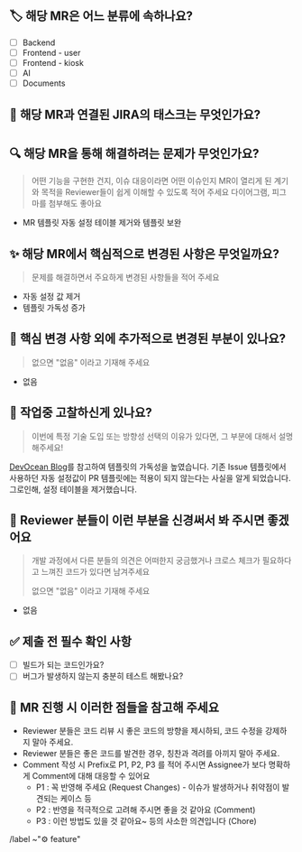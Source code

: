## :label: 해당 MR은 어느 분류에 속하나요?

- [ ] Backend
- [ ] Frontend - user
- [ ] Frontend - kiosk
- [ ] AI
- [ ] Documents

## :link: 해당 MR과 연결된 JIRA의 태스크는 무엇인가요?

#

## 🔍️ 해당 MR을 통해 해결하려는 문제가 무엇인가요?

> 어떤 기능을 구현한 건지, 이슈 대응이라면 어떤 이슈인지 MR이 열리게 된 계기와 목적을 Reviewer들이 쉽게 이해할 수 있도록 적어 주세요
다이어그램, 피그마를 첨부해도 좋아요
<!-- ex) #123와 관련하여 다중 로그인 방지를 위한 로직 구현 -->
- MR 템플릿 자동 설정 테이블 제거와 템플릿 보완

## ✨ 해당 MR에서 핵심적으로 변경된 사항은 무엇일까요?

> 문제를 해결하면서 주요하게 변경된 사항들을 적어 주세요
> 
- 자동 설정 값 제거
- 템플릿 가독성 증가

## 🔖 핵심 변경 사항 외에 추가적으로 변경된 부분이 있나요?

> 없으면 "없음" 이라고 기재해 주세요
> 
- 없음

## 📝 작업중 고찰하신게 있나요?

> 이번에 특정 기술 도입 또는 방향성 선택의 이유가 있다면, 그 부분에 대해서 설명해주세요!
> 

[DevOcean Blog](https://devocean.sk.com/blog/techBoardDetail.do?ID=165255)를 참고하여 템플릿의 가독성을 높였습니다.
기존 Issue 템플릿에서 사용하던 자동 설정값이 PR 템플릿에는 적용이 되지 않는다는 사실을 알게 되었습니다.
그로인해, 설정 테이블을 제거했습니다.

## 🙏 Reviewer 분들이 이런 부분을 신경써서 봐 주시면 좋겠어요

> 개발 과정에서 다른 분들의 의견은 어떠한지 궁금했거나 크로스 체크가 필요하다고 느껴진 코드가 있다면 남겨주세요
> 
> 없으면 "없음" 이라고 기재해 주세요

- 없음

## ✅ 제출 전 필수 확인 사항

- [ ]  빌드가 되는 코드인가요? <!-- 빌드가 되지 않는 코드는 절대 merge 될 수 없습니다. -->
- [ ]  버그가 발생하지 않는지 충분히 테스트 해봤나요? <!-- 버그가 발생하는걸 알면서 QA를 넘기는건 매우 무책임한 행동입니다. -->

## 📌 MR 진행 시 이러한 점들을 참고해 주세요

- Reviewer 분들은 코드 리뷰 시 좋은 코드의 방향을 제시하되, 코드 수정을 강제하지 말아 주세요.
- Reviewer 분들은 좋은 코드를 발견한 경우, 칭찬과 격려를 아끼지 말아 주세요.
- Comment 작성 시 Prefix로 P1, P2, P3 를 적어 주시면 Assignee가 보다 명확하게 Comment에 대해 대응할 수 있어요
    - P1 : 꼭 반영해 주세요 (Request Changes) - 이슈가 발생하거나 취약점이 발견되는 케이스 등
    - P2 : 반영을 적극적으로 고려해 주시면 좋을 것 같아요 (Comment)
    - P3 : 이런 방법도 있을 것 같아요~ 등의 사소한 의견입니다 (Chore)


/label ~"⚙️ feature"
